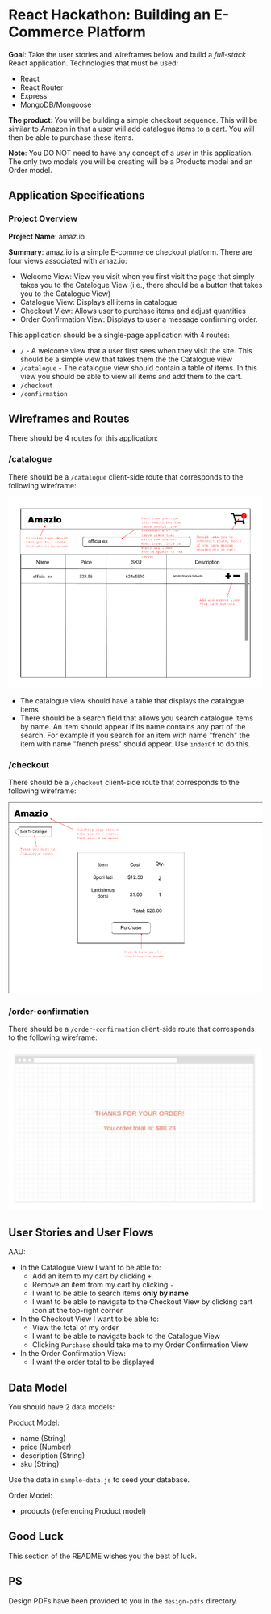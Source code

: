 # React Hackathon: Building an E-Commerce Platform 

**Goal**: Take the user stories and wireframes below and build a *full-stack* React application. Technologies that must be used: 

* React
* React Router 
* Express 
* MongoDB/Mongoose

**The product**: You will be building a simple checkout sequence. This will be similar to Amazon in that a user will add catalogue items to a cart. You will then be able to purchase these items. 

**Note**: You DO NOT need to have any concept of a *user* in this application. The only two models you will be creating will be a Products model and an Order model. 

## Application Specifications 

### Project Overview

**Project Name**: amaz.io 

**Summary**: amaz.io is a simple E-commerce checkout platform. There are four views associated with amaz.io: 

* Welcome View: View you visit when you first visit the page that simply takes you to the Catalogue View (i.e., there should be a button that takes you to the Catalogue View)
* Catalogue View: Displays all items in catalogue
* Checkout View: Allows user to purchase items and adjust quantities
* Order Confirmation View: Displays to user a message confirming order.

This application should be a single-page application with 4 routes: 

* `/` - A welcome view that a user first sees when they visit the site. This should be a simple view that takes them the the Catalogue view
* `/catalogue` - The catalogue view should contain a table of items. In this view you should be able to view all items and add them to the cart.
* `/checkout`
* `/confirmation`

## Wireframes and Routes

There should be 4 routes for this application: 

### /catalogue

There should be a `/catalogue` client-side route that corresponds to the following wireframe: 

![catalogue](./images/catalogue.png)

* The catalogue view should have a table that displays the catalogue items 
* There should be a search field that allows you search catalogue items by name. An item should appear if its name contains any part of the search. For example if you search for an item with name "french" the item with name "french press" should appear. Use `indexOf` to do this.

### /checkout

There should be a `/checkout` client-side route that corresponds to the following wireframe: 

![checkout](./images/checkout.png)

### /order-confirmation

There should be a `/order-confirmation` client-side route that corresponds to the following wireframe:

![confirmation](./images/order-confirmation.jpg)

## User Stories and User Flows 

AAU: 

* In the Catalogue View I want to be able to: 
    - Add an item to my cart by clicking `+`. 
    - Remove an item from my cart by clicking `-`
    - I want to be able to search items **only by name**
    - I want to be able to navigate to the Checkout View by clicking cart icon at the top-right corner 
* In the Checkout View I want to be able to: 
    - View the total of my order
    - I want to be able to navigate back to the Catalogue View 
    - Clicking `Purchase` should take me to my Order Confirmation View 
* In the Order Confirmation View: 
    - I want the order total to be displayed
    
## Data Model 

You should have 2 data models: 

Product Model:

* name (String)
* price (Number)
* description (String)
* sku (String)

Use the data in `sample-data.js` to seed your database.

Order Model:
* products (referencing Product model)

## Good Luck 

This section of the README wishes you the best of luck.

## PS

Design PDFs have been provided to you in the `design-pdfs` directory.
